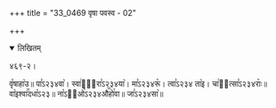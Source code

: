 +++
title = "33_0469 वृषा पवस्व - 02"

+++
<details open><summary>लिखितम्</summary>

४६९-२।

वृ꣤षाहा꣥उ॥ पा꣣ऽ२३४वा꣥। स्वा꣢धा᳐रा꣣ऽ२३४या꣥। मा꣣ऽ२३४रू꣥। त्वा꣣ऽ२३४ ता꣥इ। चा꣢म᳐त्सा꣣ऽ२३४राः꣥॥ वा꣡इश्वा꣢꣯दधा꣡ऽ२३॥ ना꣡ऽ२᳐ओ꣣ऽ२३४औ꣥꣯हो꣯वा॥ जा꣣ऽ२३४सा꣥॥
</details>